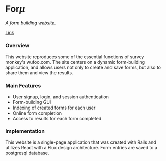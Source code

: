 # For*μ*

  *A form building website.*
  
[Link][link]

[link]: https://formu.herokuapp.com

### Overview

This website reproduces some of the essential functions of survey monkey's wufoo.com. The site centers on a dynamic form-building application, and allows users not only to create and save forms, but also to share them and view the results.

### Main Features

* User signup, login, and session authentication
* Form-building GUI
* Indexing of created forms for each user
* Online form completion
* Access to results for each form completed

### Implementation

This website is a single-page application that was created with Rails and utilizes React with a Flux design architecture. Form entries are saved to a postgresql database.  
